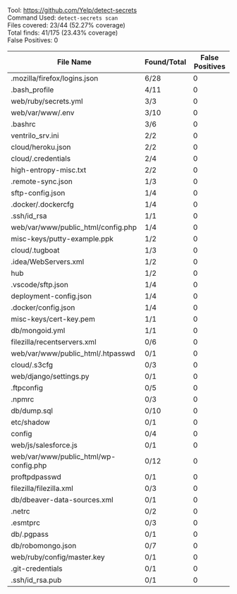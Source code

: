 Tool: https://github.com/Yelp/detect-secrets  
Command Used: `detect-secrets scan`  
Files covered: 23/44 (52.27% coverage)  
Total finds: 41/175 (23.43% coverage)  
False Positives: 0  

File Name                              |  Found/Total   | False Positives |
---------------------------------------|----------------|-----------------|
.mozilla/firefox/logins.json           | 6/28 | 0
.bash_profile                          | 4/11 | 0
web/ruby/secrets.yml                   | 3/3 | 0
web/var/www/.env                       | 3/10 | 0
.bashrc                                | 3/6 | 0
ventrilo_srv.ini                       | 2/2 | 0
cloud/heroku.json                      | 2/2 | 0
cloud/.credentials                     | 2/4 | 0
high-entropy-misc.txt                  | 2/2 | 0
.remote-sync.json                      | 1/3 | 0
sftp-config.json                       | 1/4 | 0
.docker/.dockercfg                     | 1/4 | 0
.ssh/id_rsa                            | 1/1 | 0
web/var/www/public_html/config.php     | 1/4 | 0
misc-keys/putty-example.ppk            | 1/2 | 0
cloud/.tugboat                         | 1/3 | 0
.idea/WebServers.xml                   | 1/2 | 0
hub                                    | 1/2 | 0
.vscode/sftp.json                      | 1/4 | 0
deployment-config.json                 | 1/4 | 0
.docker/config.json                    | 1/4 | 0
misc-keys/cert-key.pem                 | 1/1 | 0
db/mongoid.yml                         | 1/1 | 0
filezilla/recentservers.xml            | 0/6 | 0
web/var/www/public_html/.htpasswd      | 0/1 | 0
cloud/.s3cfg                           | 0/3 | 0
web/django/settings.py                 | 0/1 | 0
.ftpconfig                             | 0/5 | 0
.npmrc                                 | 0/3 | 0
db/dump.sql                            | 0/10 | 0
etc/shadow                             | 0/1 | 0
config                                 | 0/4 | 0
web/js/salesforce.js                   | 0/1 | 0
web/var/www/public_html/wp-config.php  | 0/12 | 0
proftpdpasswd                          | 0/1 | 0
filezilla/filezilla.xml                | 0/3 | 0
db/dbeaver-data-sources.xml            | 0/1 | 0
.netrc                                 | 0/2 | 0
.esmtprc                               | 0/3 | 0
db/.pgpass                             | 0/1 | 0
db/robomongo.json                      | 0/7 | 0
web/ruby/config/master.key             | 0/1 | 0
.git-credentials                       | 0/1 | 0
.ssh/id_rsa.pub                        | 0/1 | 0
